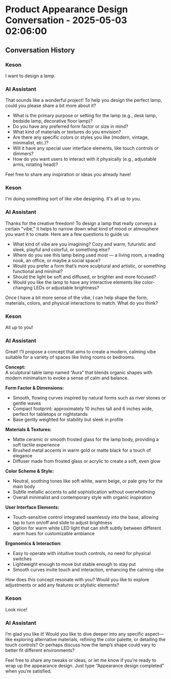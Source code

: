 # Product Appearance Design Conversation - 2025-05-03 02:06:00

## Conversation History

### Keson

I want to design a lamp.

### AI Assistant

That sounds like a wonderful project! To help you design the perfect lamp, could you please share a bit more about it?

- What is the primary purpose or setting for the lamp (e.g., desk lamp, bedside lamp, decorative floor lamp)?
- Do you have any preferred form factor or size in mind?
- What kind of materials or textures do you envision?
- Are there any specific colors or styles you like (modern, vintage, minimalist, etc.)?
- Will it have any special user interface elements, like touch controls or dimmers?
- How do you want users to interact with it physically (e.g., adjustable arms, rotating head)?

Feel free to share any inspiration or ideas you already have!

### Keson

I'm doing something sort of like vibe designing. It's all up to you.

### AI Assistant

Thanks for the creative freedom! To design a lamp that really conveys a certain "vibe," it helps to narrow down what kind of mood or atmosphere you want it to create. Here are a few questions to guide us:

- What kind of vibe are you imagining? Cozy and warm, futuristic and sleek, playful and colorful, or something else?
- Where do you see this lamp being used most — a living room, a reading nook, an office, or maybe a social space?
- Would you prefer a form that’s more sculptural and artistic, or something functional and minimal?
- Should the light be soft and diffused, or brighter and more focused?
- Would you like the lamp to have any interactive elements like color-changing LEDs or adjustable brightness?

Once I have a bit more sense of the vibe, I can help shape the form, materials, colors, and physical interactions to match. What do you think?

### Keson

All up to you!

### AI Assistant

Great! I’ll propose a concept that aims to create a modern, calming vibe suitable for a variety of spaces like living rooms or bedrooms.

**Concept:**  
A sculptural table lamp named “Aura” that blends organic shapes with modern minimalism to evoke a sense of calm and balance.

**Form Factor & Dimensions:**  
- Smooth, flowing curves inspired by natural forms such as river stones or gentle waves  
- Compact footprint: approximately 10 inches tall and 6 inches wide, perfect for tabletops or nightstands  
- Base gently weighted for stability but sleek in profile  

**Materials & Textures:**  
- Matte ceramic or smooth frosted glass for the lamp body, providing a soft tactile experience  
- Brushed metal accents in warm gold or matte black for a touch of elegance  
- Diffuser made from frosted glass or acrylic to create a soft, even glow  

**Color Scheme & Style:**  
- Neutral, soothing tones like soft white, warm beige, or pale grey for the main body  
- Subtle metallic accents to add sophistication without overwhelming  
- Overall minimalist and contemporary style with organic inspiration  

**User Interface Elements:**  
- Touch-sensitive control integrated seamlessly into the base, allowing tap to turn on/off and slide to adjust brightness  
- Option for warm white LED light that can shift subtly between different warm hues for customizable ambiance  

**Ergonomics & Interaction:**  
- Easy to operate with intuitive touch controls, no need for physical switches  
- Lightweight enough to move but stable enough to stay put  
- Smooth curves invite touch and interaction, enhancing the calming vibe  

How does this concept resonate with you? Would you like to explore adjustments or add any features or stylistic elements?

### Keson

Look nice!

### AI Assistant

I’m glad you like it! Would you like to dive deeper into any specific aspect—like exploring alternative materials, refining the color palette, or detailing the touch controls? Or perhaps discuss how the lamp’s shape could vary to better fit different environments?

Feel free to share any tweaks or ideas, or let me know if you’re ready to wrap up the appearance design. Just type “Appearance design completed” when you’re satisfied.

